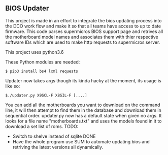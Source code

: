 ## BIOS Updater

This project is made in an effort to integrate the bios updating process into the DCO work flow and make it so that all teams have access to up to date firmware.
This code parses supermicros BIOS support page and retrives all the motherboard model names and associates them with thier respective software IDs which are used to make http requests to supermicros server. 

This project uses python3.6

These Python modules are needed:
```
$ pip3 install bs4 lxml requests
```
Updater now takes args though its kinda hacky at the moment, its usage is like so:
```
$./updater.py X9SCL-F X8SIL-F [....]
```
You can add all the motherboards you want to download on the command line, it will then attempt to find them in the database and download them in sequential order.
updater.py now has a default state when given no args. It looks for a file name "motherboards.txt" and uses the models found in it to download a set list of roms.
TODO:
- Switch to shelve instead of sqlite DONE
- Have the whole program use SUM to automate updating bios and retriving the latest versions all dynamically.
